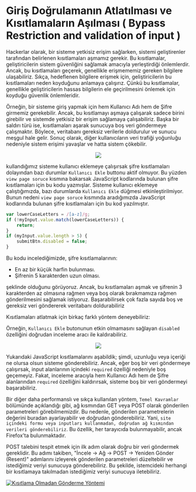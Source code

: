 # Giriş Doğrulamanın Atlatılması ve Kısıtlamaların Aşılması ( Bypass Restriction and validation of input )
Hackerlar olarak, bir sisteme yetkisiz erişim sağlarken, sistemi geliştirenler tarafından belirlenen kısıtlamaları aşmamız gerekir. Bu kısıtlamalar, geliştiricilerin sistem güvenliğini sağlamak amacıyla yerleştirdiği önlemlerdir. Ancak, bu kısıtlamaları geçerek, genellikle erişmememiz gereken bilgilere ulaşabiliriz. Sıkça, hedeflenen bilgilere erişmek için, geliştiricilerin bu kısıtlamaları neden koyduğunu anlamaya çalışırız. Çünkü bu kısıtlamalar, genellikle geliştiricilerin hassas bilgilerin ele geçirilmesini önlemek için koyduğu güvenlik önlemleridir.

Örneğin, bir sisteme giriş yapmak için hem Kullanıcı Adı hem de Şifre girmemiz gerekebilir. Ancak, bu kısıtlamayı aşmaya çalışarak sadece birini girebilir ve sistemde yetkisiz bir erişim sağlamaya çalışabiliriz. Başka bir saldırı türü ise, kısıtlamaları aşarak sunucuya boş veri göndermeye çalışmaktır. Böylece, veritabanı gereksiz verilerle doldurulur ve sunucu meşgul hale gelir. Sonuç olarak, diğer kullanıcıların veri trafiği yoğunluğu nedeniyle sistem erişimi yavaşlar ve hatta sistem çökebilir.

<div align='center' >
    <img src='https://github.com/yasir723/giris-dogrulamanin-atlatilmasi-ve-kisitlamalarin-asilmasi/assets/111686779/cb13a77e-97f1-46ed-a916-cc7963b4e05f'>
</div>

kullandığımız sisteme kullanıcı eklemeye çalışırsak şifre kısıtlamaları dolayından bazı durumlar `Kullanıcı Ekle` buttonu aktif olmuyor. Bu yüzden `view page soruce` kısmına bakarsak JavaScript kodlarında bulunan şifre kısıtlamaları için bu kodu yazmışlar.
Sisteme kullanıcı eklemeye çalıştığımızda, bazı durumlarda `Kullanıcı Ekle` düğmesi etkinleştirilmiyor. Bunun nedeni `view page soruce` kısmında aradığımızda JavaScript kodlarında bulunan şifre kısıtlamaları için bu kod yazılmıştır.

```js
var lowerCaseLetters = /[a-z]/g;
if (!myInput.value.match(lowerCaseLetters)) {
    return;
}
if (myInput.value.length > 5) {
    submitBtn.disabled = false;
}
```
Bu kodu incelediğimizde, şifre kısıtlamalarının:

- En az bir küçük harfin bulunması.
- Şifrenin 5 karakterden uzun olması.

şeklinde olduğunu görüyoruz. Ancak, bu kısıtlamaları aşmak ve şifrenin 3 karakterden az olmasına rağmen veya boş olarak bırakmamıza rağmen gönderilmesini sağlamak istiyoruz. Başarabilirsek çok fazla sayıda boş ve gereksiz veri göndererek veritabanı doldurabiliriz

Kısıtlamaları atlatmak için birkaç farklı yöntem deneyebiliriz:


Örneğin, `Kullanıcı Ekle` butonunun etkin olmamasını sağlayan `disabled` özelliğini doğrudan inceleme aracı ile kaldırabiliriz.
<div align='center' >
    <img src='https://github.com/yasir723/giris-dogrulamanin-atlatilmasi-ve-kisitlamalarin-asilmasi/assets/111686779/409a0a37-8b52-4643-9383-3d42fb020ee8'>
</div>

Yukarıdaki JavaScript kısıtlamalarını aşabildik; şimdi, uzunluğu veya içeriği ne olursa olsun sisteme gönderebiliriz. Ancak, eğer boş bir veri göndermeye çalışırsak, input alanlarının içindeki `required` özelliği nedeniyle boş geçemeyiz. Fakat, inceleme aracıyla hem Kullanıcı Adı hem de Şifre alanlarından `required` özelliğini kaldırırsak, sisteme boş bir veri göndermeyi başarabiliriz.


Bir diğer daha performanslı ve sıkça kullanılan yöntem, `Temel Kavramlar` bölümünde açıklandığı gibi, ağ kısmından GET veya POST olarak gönderilen parametreleri görebilmemizdir. Bu nedenle, gönderilen parametrelerin değerini buradan ayarlayabilir ve doğrudan gönderebiliriz. Yani, `site içindeki formu veya inputları kullanmadan, doğrudan ağ kısmından verileri gönderebiliriz`. Bu özellik, her tarayıcıda bulunmayabilir, ancak Firefox'ta bulunmaktadır.

POST talebini tespit etmek için ilk adım olarak doğru bir veri göndermek gereklidir. Bu adımı takiben, "İncele -> Ağ -> POST -> Yeniden Gönder (Resent)" adımlarını izleyerek gönderilen parametreleri düzeltebilir ve istediğimiz veriyi sunucuya gönderebiliriz. Bu şekilde, istemcideki herhangi bir kısıtlamaya takılmadan istediğimiz veriyi sunucuya iletebiliriz.


[![Kısıtlama Olmadan Gönderme Yöntemi](https://github.com/yasir723/giris-dogrulamanin-atlatilmasi-ve-kisitlamalarin-asilmasi/assets/111686779/13a25c06-e03f-4836-8e5a-30352d8bb21f)](https://github.com/yasir723/giris-dogrulamanin-atlatilmasi-ve-kisitlamalarin-asilmasi/assets/111686779/13a25c06-e03f-4836-8e5a-30352d8bb21f)




